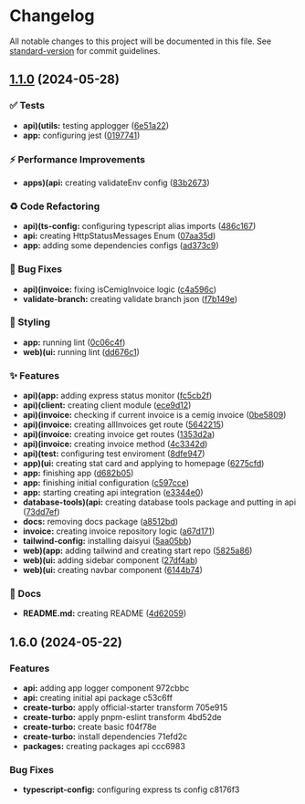 # Changelog

All notable changes to this project will be documented in this file. See [standard-version](https://github.com/conventional-changelog/standard-version) for commit guidelines.

## [1.1.0](https://github.com/CleberSchiavon/energy-invoice-extractor/compare/v1.6.0...v1.1.0) (2024-05-28)


### :white_check_mark: Tests

* **api)(utils:** testing applogger ([6e51a22](https://github.com/CleberSchiavon/energy-invoice-extractor/commit/6e51a22b0bbb7d5815bf5cf6f279f89598a74519))
* **app:** configuring jest ([0197741](https://github.com/CleberSchiavon/energy-invoice-extractor/commit/0197741aec682dbad00616e388b4e6d9dc483202))


### :zap: Performance Improvements

* **apps)(api:** creating validateEnv config ([83b2673](https://github.com/CleberSchiavon/energy-invoice-extractor/commit/83b26732325034af47000bb80e19fa150437cffe))


### :recycle: Code Refactoring

* **api)(ts-config:** configuring typescript alias imports ([486c167](https://github.com/CleberSchiavon/energy-invoice-extractor/commit/486c16731d9d9299258bca3f2a0cfcda54c87b50))
* **api:** creating HttpStatusMessages Enum ([07aa35d](https://github.com/CleberSchiavon/energy-invoice-extractor/commit/07aa35d33316356713e463cb3ee45ed2633086d5))
* **app:** adding some dependencies configs ([ad373c9](https://github.com/CleberSchiavon/energy-invoice-extractor/commit/ad373c9f2843c455576139a47b01ee342c9d6f21))


### :bug: Bug Fixes

* **api)(invoice:** fixing isCemigInvoice logic ([c4a596c](https://github.com/CleberSchiavon/energy-invoice-extractor/commit/c4a596c80c270bd1c891872b711feed882a93584))
* **validate-branch:** creating validate branch json ([f7b149e](https://github.com/CleberSchiavon/energy-invoice-extractor/commit/f7b149e4a8e2ad1e00f5096612deaa17aa205770))


### :art: Styling

* **app:** running lint ([0c06c4f](https://github.com/CleberSchiavon/energy-invoice-extractor/commit/0c06c4f4273b6520307330829368de47c6be0322))
* **web)(ui:** running lint ([dd676c1](https://github.com/CleberSchiavon/energy-invoice-extractor/commit/dd676c1cbaa17523513571f87813416eae8a4a9e))


### :sparkles: Features

* **api)(app:** adding express status monitor ([fc5cb2f](https://github.com/CleberSchiavon/energy-invoice-extractor/commit/fc5cb2ffac242b504adb04f5bb380af9b6358800))
* **api)(client:** creating client module ([ece9d12](https://github.com/CleberSchiavon/energy-invoice-extractor/commit/ece9d12bd858a1fd3c682b942a94a412265759dc))
* **api)(invoice:** checking if current invoice is a cemig invoice ([0be5809](https://github.com/CleberSchiavon/energy-invoice-extractor/commit/0be58098844af899c50a140c03e31b9daec7b3b9))
* **api)(invoice:** creating allInvoices get route ([5642215](https://github.com/CleberSchiavon/energy-invoice-extractor/commit/56422150808e82b04e9e84ac0cb36da20554bae0))
* **api)(invoice:** creating invoice get routes ([1353d2a](https://github.com/CleberSchiavon/energy-invoice-extractor/commit/1353d2a239399f43778e675231fee4259bb2e936))
* **api)(invoice:** creating invoice method ([4c3342d](https://github.com/CleberSchiavon/energy-invoice-extractor/commit/4c3342dc9bfd12b086c4fb378bf5ae56331c084d))
* **api)(test:** configuring test enviroment ([8dfe947](https://github.com/CleberSchiavon/energy-invoice-extractor/commit/8dfe947d2a24f68e156ac6e5c411b276f2367a38))
* **app)(ui:** creating stat card and applying to homepage ([6275cfd](https://github.com/CleberSchiavon/energy-invoice-extractor/commit/6275cfdd2d60879bd815d113a413c70c38be9d9b))
* **app:** finishing app ([d682b05](https://github.com/CleberSchiavon/energy-invoice-extractor/commit/d682b056a4d832731ecdf4ba711033cc81463a51))
* **app:** finishing initial configuration ([c597cce](https://github.com/CleberSchiavon/energy-invoice-extractor/commit/c597cced829b305fb1ca5acbdeb5f26fa405bf0e))
* **app:** starting creating api integration ([e3344e0](https://github.com/CleberSchiavon/energy-invoice-extractor/commit/e3344e0cc75ca913178839a58cc9c5a7da35e598))
* **database-tools)(api:** creating database tools package and putting in api ([73dd7ef](https://github.com/CleberSchiavon/energy-invoice-extractor/commit/73dd7ef4f419b018461ed38c5c7f9b16416ca20c))
* **docs:** removing docs package ([a8512bd](https://github.com/CleberSchiavon/energy-invoice-extractor/commit/a8512bd67fa5e4049bd3f5eb1d47e87c8c184f40))
* **invoice:** creating invoice repository logic ([a67d171](https://github.com/CleberSchiavon/energy-invoice-extractor/commit/a67d17112512f86fca9fc7ba70c9a72519ccc840))
* **tailwind-config:** installing daisyui ([5aa05bb](https://github.com/CleberSchiavon/energy-invoice-extractor/commit/5aa05bbaca5846dc44bbadedbae81479b6bb8703))
* **web)(app:** adding tailwind and creating start repo ([5825a86](https://github.com/CleberSchiavon/energy-invoice-extractor/commit/5825a86fa29e7f524e47a4155f0edc17d5495b85))
* **web)(ui:** adding sidebar component ([27df4ab](https://github.com/CleberSchiavon/energy-invoice-extractor/commit/27df4abae600c113af9147d02fdcc7eb553b06a1))
* **web)(ui:** creating navbar component ([6144b74](https://github.com/CleberSchiavon/energy-invoice-extractor/commit/6144b7409ed4506072129544ff862fcdd7995ac5))


### :memo: Docs

* **README.md:** creating README ([4d62059](https://github.com/CleberSchiavon/energy-invoice-extractor/commit/4d6205911f4a58b12684f740e2917281f772725d))

## 1.6.0 (2024-05-22)

### Features

- **api:** adding app logger component 972cbbc
- **api:** creating initial api package c53c6ff
- **create-turbo:** apply official-starter transform 705e915
- **create-turbo:** apply pnpm-eslint transform 4bd52de
- **create-turbo:** create basic f04f78e
- **create-turbo:** install dependencies 71efd2c
- **packages:** creating packages api ccc6983

### Bug Fixes

- **typescript-config:** configuring express ts config c8176f3
